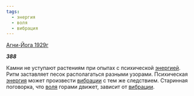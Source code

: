 ```yaml
---
tags:
  - энергия
  - воля
  - вибрация
---
```

[Агни-Йога 1929г](https://127.0.0.1:4002/agni/1929)

___388___

Камни не уступают растениям при опытах с психической [энергией](../../../tags/#[энергия](../../../tags/#энергия)). Ритм заставляет песок располагаться разными узорами. Психическая [энергия](../../../tags/#энергия) может произвести [вибрации](../../../tags/#вибрация) с тем же следствием. Старинная поговорка, что [воля](../../../tags/#воля) горами движет, зависит от [вибрации](../../../tags/#вибрация).